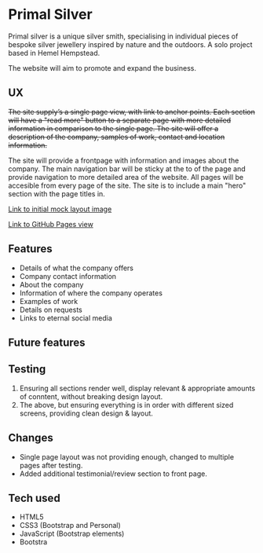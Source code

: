 # Primal Silver #

Primal silver is a unique silver smith, specialising in individual pieces of bespoke silver jewellery inspired by nature and the outdoors.
A solo project based in Hemel Hempstead.

The website will aim to promote and expand the business.

## UX ##

~~The site supply’s a single page view, with link to anchor points. Each section will have a "read more" button to a separate page with more detailed information in comparison to the single page.
The site will offer a description of the company, samples of work, contact and location information.~~

The site will provide a frontpage with information and images about the company. The main navigation bar will be sticky at the to of the page
and provide navigation to more detailed area of the website. All pages will be accesible from every page of the site.
The site is to include a main "hero" section with the page titles in.

[Link to initial mock layout image](assets/ps-mock.png)

[Link to GitHub Pages view](https://samuelwatson89.github.io/primal-silver/)

## Features ##

* Details of what the company offers
* Company contact information
* About the company
* Information of where the company operates
* Examples of work
* Details on requests
* Links to eternal social media


## Future features ##

## Testing ##

1. Ensuring all sections render well, display relevant & appropriate amounts of conntent, without breaking design layout.
2. The above, but ensuring everything is in order with different sized screens, providing clean design & layout.

## Changes ##

* Single page layout was not providing enough, changed to multiple pages after testing.
* Added additional testimonial/review section to front page.

## Tech used ##

* HTML5
* CSS3 (Bootstrap and Personal)
* JavaScript (Bootstrap elements)
* Bootstra
